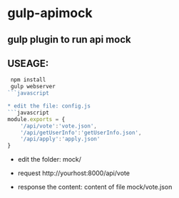 # gulp-apimock
## gulp plugin to run api mock


## USEAGE:
```javascript
 npm install
 gulp webserver
```javascript

* edit the file: config.js
```javascript
module.exports = {
    '/api/vote':'vote.json',
    '/api/getUserInfo':'getUserInfo.json',
    '/api/apply':'apply.json'
}
 ```
* edit the folder: mock/

* request http://yourhost:8000/api/vote

* response the content: content of file mock/vote.json

